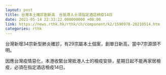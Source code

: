 ```yaml
---
layout: post
title: 台灣本土確診創新高　台抵港人士須指定酒店檢疫14日
date: 2021-05-14 22:33:22.000000000 +08:00
link: https://news.rthk.hk/rthk/ch/component/k2/1590978-20210514.htm
categories: rthk
---
```


台灣新增34宗新型肺炎確診，有29宗屬本土個案，創單日新高，當中7宗源頭不明。

因應台灣疫情惡化，本港收緊台灣抵港人士的檢疫安排，星期日起不能再家居檢疫，必須在指定酒店檢疫14日。
